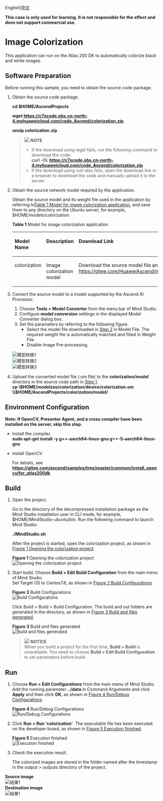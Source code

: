 English|[中文](README.md)

**This case is only used for learning. It is not responsible for the effect and does not support commercial use.**

# Image Colorization<a name="ZH-CN_TOPIC_0219122211"></a>

This application can run on the Atlas 200 DK to automatically colorize black and white images.

## Software Preparation<a name="zh-cn_topic_0219108795_section181111827718"></a>

Before running this sample, you need to obtain the source code package.

1.  <a name="zh-cn_topic_0228757084_section8534138124114"></a>Obtain the source code package.

    **cd $HOME/AscendProjects**  

    **wget https://c7xcode.obs.cn-north-4.myhuaweicloud.com/code_Ascend/colorization.zip** 
              
    **unzip colorization.zip**  
    
    >![](public_sys-resources/icon-note.gif) **NOTE**   
    >- If the download using wget fails, run the following command to download the code:   
    **curl -OL https://c7xcode.obs.cn-north-4.myhuaweicloud.com/code_Ascend/colorization.zip** 
    >- If the download using curl also fails, open the download link in a browser to download the code and manually upload it to the server.
    
2.  <a name="zh-cn_topic_0219108795_li2074865610364"></a>Obtain the source network model required by the application.

    Obtain the source model and its weight file used in the application by referring to[Table 1 Model for image colorization application](#zh-cn_topic_0219108795_table19942111763710), and save them to any directory on the Ubuntu server, for example, $HOME/models/colorization.

    **Table 1**  Model for image colorization application

    <a name="zh-cn_topic_0219108795_table19942111763710"></a>
    <table><thead align="left"><tr id="zh-cn_topic_0219108795_row611318123710"><th class="cellrowborder" valign="top" width="11.959999999999999%" id="mcps1.2.4.1.1"><p id="zh-cn_topic_0219108795_p81141820376"><a name="zh-cn_topic_0219108795_p81141820376"></a><a name="zh-cn_topic_0219108795_p81141820376"></a>Model Name</p>
    </th>
    <th class="cellrowborder" valign="top" width="8.07%" id="mcps1.2.4.1.2"><p id="zh-cn_topic_0219108795_p13181823711"><a name="zh-cn_topic_0219108795_p13181823711"></a><a name="zh-cn_topic_0219108795_p13181823711"></a>Description</p>
    </th>
    <th class="cellrowborder" valign="top" width="79.97%" id="mcps1.2.4.1.3"><p id="zh-cn_topic_0219108795_p1717182378"><a name="zh-cn_topic_0219108795_p1717182378"></a><a name="zh-cn_topic_0219108795_p1717182378"></a>Download Link</p>
    </th>
    </tr>
    </thead>
    <tbody><tr id="zh-cn_topic_0219108795_row1119187377"><td class="cellrowborder" valign="top" width="11.959999999999999%" headers="mcps1.2.4.1.1 "><p id="zh-cn_topic_0219108795_p4745165253920"><a name="zh-cn_topic_0219108795_p4745165253920"></a><a name="zh-cn_topic_0219108795_p4745165253920"></a>colorization</p>
    </td>
    <td class="cellrowborder" valign="top" width="8.07%" headers="mcps1.2.4.1.2 "><p id="zh-cn_topic_0219108795_p1874515218391"><a name="zh-cn_topic_0219108795_p1874515218391"></a><a name="zh-cn_topic_0219108795_p1874515218391"></a>Image colorization model</p>
    </td>
    <td class="cellrowborder" valign="top" width="79.97%" headers="mcps1.2.4.1.3 "><p id="zh-cn_topic_0219108795_p611318163718"><a name="zh-cn_topic_0219108795_p611318163718"></a><a name="zh-cn_topic_0219108795_p611318163718"></a>Download the source model file and its weight file by referring to README.md at <a href="https://gitee.com/HuaweiAscend/models/tree/master/computer_vision/object_detect/colorization" target="_blank" rel="noopener noreferrer">https://gitee.com/HuaweiAscend/models/tree/master/computer_vision/object_detect/colorization</a>.</p>
    </td>
    </tr>
    </tbody>
    </table>

3.  Convert the source model to a model supported by the Ascend AI Processor.  

    1.  Choose **Tools \> Model Converter** from the menu bar of Mind Studio.
    2.  Configure **model conversion** settings in the displayed Model Converter dialog box.
    3.  Set the parameters by referring to the following figure.    
        -   Select the model file downloaded in [Step 2](#zh-cn_topic_0219108795_li2074865610364) in Model File. The required weight file is automatically matched and filled in Weight File.  
        -   Disable Image Pre-processing.

    ![](figures/模型转换1.png "模型转换1")  
    ![](figures/模型转换2.png "模型转换2")  
    ![](figures/模型转换3.png "模型转换3")

4.  Upload the converted model file (.om file) to the **colorization/model** directory in the source code path in [Step 1](#zh-cn_topic_0228757084_section8534138124114).  
    **cp \\$HOME/modelzoo/colorization/device/colorization.om \\$HOME/AscendProjects/colorization/model/**  

## Environment Configuration   

**Note: If OpenCV, Presenter Agent, and a cross compiler have been installed on the server, skip this step.**  
    
- Install the compiler.  
  **sudo apt-get install -y g++\-aarch64-linux-gnu g++\-5-aarch64-linux-gnu** 

- Install OpenCV 
      
    For details, see **https://gitee.com/ascend/samples/tree/master/common/install_opencv/for_atlas200dk**   
    

## Build<a name="zh-cn_topic_0219108795_section3723145213347"></a>
1.  Open the project.

    Go to the directory of the decompressed installation package as the Mind Studio installation user in CLI mode, for example, $HOME/MindStudio-ubuntu/bin. Run the following command to launch Mind Studio:

    **./MindStudio.sh**

    After the project is started, open the colorization project, as shown in [Figure 1 Opening the colorization project](#zh-cn_topic_0228461902_zh-cn_topic_0203223265_fig11106241192810).

    **Figure 1**  Opening the colorization project<a name="zh-cn_topic_0228461902_zh-cn_topic_0203223265_fig11106241192810"></a>  
    ![](figures/打开colorization工程.png "Opening the colorization project")

2.  Start build. Choose **Build > Edit Build Configuration** from the main menu of Mind Studio.  
    Set Target OS to Centos7.6, as shown in [Figure 2 Build Configurations](#zh-cn_topic_0203223265_fig17414647130).

    **Figure 2**  Build Configurations<a name="zh-cn_topic_0203223265_fig17414647130"></a>  
    ![](figures/配置build.png "Build Configurations")  
    
    Click Build > Build > Build Configuration. The build and out folders are generated in the directory, as shown in [Figure 3 Build and files generated](#zh-cn_topic_0203223265_fig1741464713019).

    **Figure 3**  Build and files generated<a name="zh-cn_topic_0203223265_fig1741464713019"></a>  
    ![](figures/编译操作及生成文件.png "Build and files generated")

    >![](public_sys-resources/icon-notice.gif) **NOTICE**   
    >When you build a project for the first time, **Build > Build** is unavailable. You need to choose **Build > Edit Build Configuration** to set parameters before build.  

## Run<a name="zh-cn_topic_0219108795_section1620073406"></a>
1.  Choose **Run \> Edit Configurations** from the main menu of Mind Studio.  
    Add the running parameter **../data** in Command Arguments and click **Apply** and then click **OK**, as shown in [Figure 4 Run/Debug Configurations](#zh-cn_topic_0203223265_fig93931954162720).   

    **Figure 4**  Run/Debug Configurations<a name="zh-cn_topic_0203223265_fig93931954162720"></a>   
    ![](figures/配置run.png "Run/Debug Configurations")
 
2.  Click **Run \> Run 'colorization'**. The executable file has been executed on the developer board, as shown in [Figure 5 Execution finished](#zh-cn_topic_0203223265_fig93931954162719).  

    **Figure 5**  Execution finished<a name="zh-cn_topic_0203223265_fig93931954162719"></a>  
    ![](figures/程序已执行示意图.png "Execution finished")

3.  Check the execution result.

    The colorized images are stored in the folder named after the timestamp in the output > outputs directory of the project.  

**Source image**    
![结果1](figures/dog.png)  
**Destination image**   
![结果1](figures/dog_result.png) 


